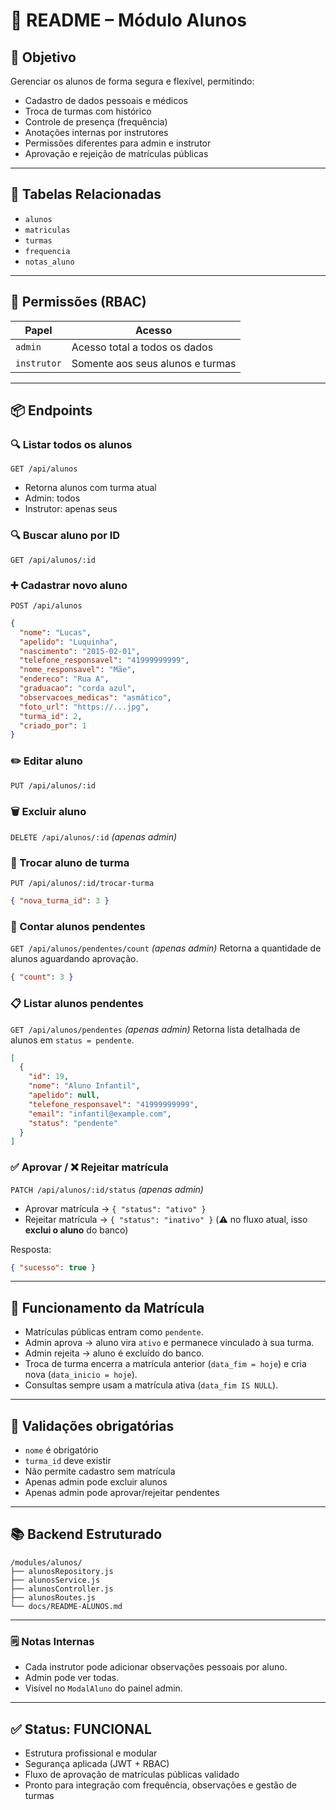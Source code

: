 
# 🧾 README – Módulo Alunos

## 🎯 Objetivo

Gerenciar os alunos de forma segura e flexível, permitindo:

- Cadastro de dados pessoais e médicos
- Troca de turmas com histórico
- Controle de presença (frequência)
- Anotações internas por instrutores
- Permissões diferentes para admin e instrutor
- Aprovação e rejeição de matrículas públicas

---

## 🧱 Tabelas Relacionadas

- `alunos`
- `matriculas`
- `turmas`
- `frequencia`
- `notas_aluno`

---

## 🔐 Permissões (RBAC)

| Papel       | Acesso                            |
|-------------|-----------------------------------|
| `admin`     | Acesso total a todos os dados     |
| `instrutor` | Somente aos seus alunos e turmas  |

---

## 📦 Endpoints

### 🔍 Listar todos os alunos
`GET /api/alunos`  
- Retorna alunos com turma atual
- Admin: todos
- Instrutor: apenas seus

### 🔍 Buscar aluno por ID
`GET /api/alunos/:id`

### ➕ Cadastrar novo aluno
`POST /api/alunos`
```json
{
  "nome": "Lucas",
  "apelido": "Luquinha",
  "nascimento": "2015-02-01",
  "telefone_responsavel": "41999999999",
  "nome_responsavel": "Mãe",
  "endereco": "Rua A",
  "graduacao": "corda azul",
  "observacoes_medicas": "asmático",
  "foto_url": "https://...jpg",
  "turma_id": 2,
  "criado_por": 1
}
````

### ✏️ Editar aluno

`PUT /api/alunos/:id`

### 🗑️ Excluir aluno

`DELETE /api/alunos/:id` *(apenas admin)*

### 🔁 Trocar aluno de turma

`PUT /api/alunos/:id/trocar-turma`

```json
{ "nova_turma_id": 3 }
```

### 🔔 Contar alunos pendentes

`GET /api/alunos/pendentes/count` *(apenas admin)*
Retorna a quantidade de alunos aguardando aprovação.

```json
{ "count": 3 }
```

### 📋 Listar alunos pendentes

`GET /api/alunos/pendentes` *(apenas admin)*
Retorna lista detalhada de alunos em `status = pendente`.

```json
[
  {
    "id": 19,
    "nome": "Aluno Infantil",
    "apelido": null,
    "telefone_responsavel": "41999999999",
    "email": "infantil@example.com",
    "status": "pendente"
  }
]
```

### ✅ Aprovar / ❌ Rejeitar matrícula

`PATCH /api/alunos/:id/status` *(apenas admin)*

* Aprovar matrícula → `{ "status": "ativo" }`
* Rejeitar matrícula → `{ "status": "inativo" }` (⚠️ no fluxo atual, isso **exclui o aluno** do banco)

Resposta:

```json
{ "sucesso": true }
```

---

## 🧩 Funcionamento da Matrícula

* Matrículas públicas entram como `pendente`.
* Admin aprova → aluno vira `ativo` e permanece vinculado à sua turma.
* Admin rejeita → aluno é excluído do banco.
* Troca de turma encerra a matrícula anterior (`data_fim = hoje`) e cria nova (`data_inicio = hoje`).
* Consultas sempre usam a matrícula ativa (`data_fim IS NULL`).

---

## 🚦 Validações obrigatórias

* `nome` é obrigatório
* `turma_id` deve existir
* Não permite cadastro sem matrícula
* Apenas admin pode excluir alunos
* Apenas admin pode aprovar/rejeitar pendentes

---

## 📚 Backend Estruturado

```
/modules/alunos/
├── alunosRepository.js
├── alunosService.js
├── alunosController.js
├── alunosRoutes.js
└── docs/README-ALUNOS.md
```

---

### 🗒️ Notas Internas

* Cada instrutor pode adicionar observações pessoais por aluno.
* Admin pode ver todas.
* Visível no `ModalAluno` do painel admin.

---

## ✅ Status: FUNCIONAL

* Estrutura profissional e modular
* Segurança aplicada (JWT + RBAC)
* Fluxo de aprovação de matrículas públicas validado
* Pronto para integração com frequência, observações e gestão de turmas


